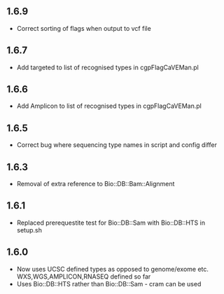 ## 1.6.9
* Correct sorting of flags when output to vcf file

## 1.6.7
* Add targeted to list of recognised types in cgpFlagCaVEMan.pl

## 1.6.6
* Add Amplicon to list of recognised types in cgpFlagCaVEMan.pl

## 1.6.5
* Correct bug where sequencing type names in script and config differ

## 1.6.3
* Removal of extra reference to Bio::DB::Bam::Alignment

## 1.6.1
* Replaced prerequestite test for Bio::DB::Sam with Bio::DB::HTS in setup.sh

## 1.6.0
* Now uses UCSC defined types as opposed to genome/exome etc. WXS,WGS,AMPLICON,RNASEQ defined so far
* Uses Bio::DB::HTS rather than Bio::DB::Sam - cram can be used
